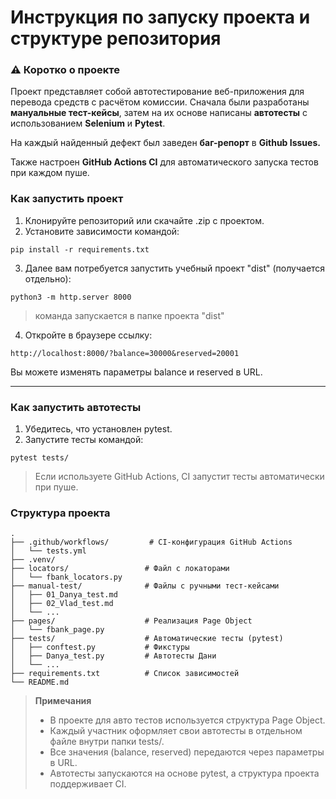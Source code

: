 # Инструкция по запуску проекта и структуре репозитория

### ⚠️ Коротко о проекте
Проект представляет собой автотестирование веб-приложения для перевода средств с расчётом комиссии. Сначала были разработаны **мануальные тест-кейсы**, затем на их основе написаны **автотесты** с использованием **Selenium** и **Pytest**.

На каждый найденный дефект был заведен **баг-репорт** в **Github Issues.**

Также настроен **GitHub Actions CI** для автоматического запуска тестов при каждом пуше.


### Как запустить проект
1.	Клонируйте репозиторий или скачайте .zip с проектом.
2.	Установите зависимости командой:

```
pip install -r requirements.txt
```

3.	Далее вам потребуется запустить учебный проект "dist" (получается отдельно):

```
python3 -m http.server 8000
```

>команда запускается в папке проекта "dist"

4.	Откройте в браузере ссылку:

```
http://localhost:8000/?balance=30000&reserved=20001
```

Вы можете изменять параметры balance и reserved в URL.

---

### Как запустить автотесты
	
1.	Убедитесь, что установлен pytest.
2.	Запустите тесты командой:

```
pytest tests/
```

> Если используете GitHub Actions, CI запустит тесты автоматически при пуше.


### Структура проекта

```
.
├── .github/workflows/         # CI-конфигурация GitHub Actions
│   └── tests.yml
├── .venv/                    
├── locators/                 # Файл с локаторами 
│   └── fbank_locators.py
├── manual-test/              # Файлы с ручными тест-кейсами
│   ├── 01_Danya_test.md
│   ├── 02_Vlad_test.md
│   └── ...
├── pages/                    # Реализация Page Object
│   └── fbank_page.py
├── tests/                    # Автоматические тесты (pytest)
│   ├── conftest.py           # Фикстуры
│   ├── Danya_test.py         # Автотесты Дани
│   └── ...
├── requirements.txt          # Список зависимостей
└── README.md                 
```


> **Примечания**
>- В проекте для авто тестов используется структура Page Object.
>- Каждый участник оформляет свои автотесты в отдельном файле внутри папки tests/.
>- Все значения (balance, reserved) передаются через параметры в URL.
>- Автотесты запускаются на основе pytest, а структура проекта поддерживает CI.

